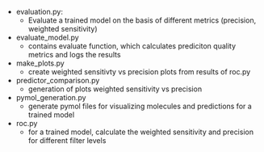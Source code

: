 * evaluation.py:
    * Evaluate a trained model on the basis of different metrics (precision, weighted sensitivity)
* evaluate_model.py
    * contains evaluate function, which calculates prediciton quality metrics and logs the results
* make_plots.py
    * create weighted sensitivty vs precision plots from results of roc.py
* predictor_comparison.py
    * generation of plots weighted sensitivity vs precision
* pymol_generation.py
    * generate pymol files for visualizing molecules and predictions for a trained model
* roc.py
    * for a trained model, calculate the weighted sensitivity and precision for different filter levels 
    
    